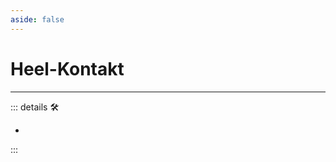 ```yaml
---
aside: false
---
```

# Heel-Kontakt

---

<!-- =================================================== -->
<!-- =================================================== -->
<!-- =================================================== -->
<!-- =================================================== -->
<!-- =================================================== -->
::: details 🛠

-

:::

